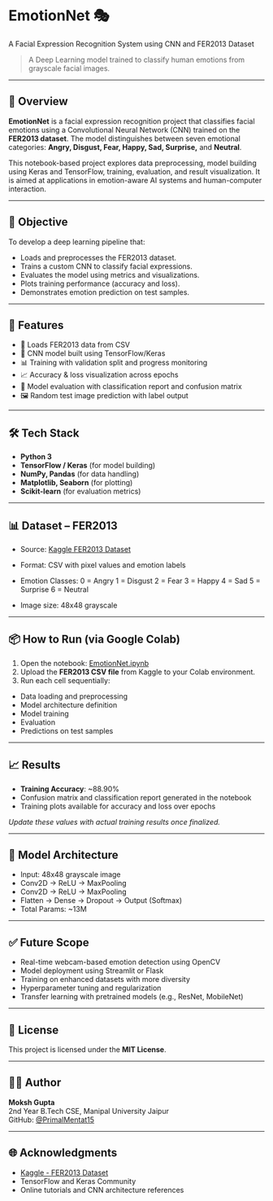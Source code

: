 # EmotionNet 🎭  
A Facial Expression Recognition System using CNN and FER2013 Dataset  
> A Deep Learning model trained to classify human emotions from grayscale facial images.

---

## 🧠 Overview

**EmotionNet** is a facial expression recognition project that classifies facial emotions using a Convolutional Neural Network (CNN) trained on the **FER2013 dataset**. The model distinguishes between seven emotional categories: **Angry, Disgust, Fear, Happy, Sad, Surprise,** and **Neutral**.

This notebook-based project explores data preprocessing, model building using Keras and TensorFlow, training, evaluation, and result visualization. It is aimed at applications in emotion-aware AI systems and human-computer interaction.

---

## 🎯 Objective

To develop a deep learning pipeline that:
- Loads and preprocesses the FER2013 dataset.
- Trains a custom CNN to classify facial expressions.
- Evaluates the model using metrics and visualizations.
- Plots training performance (accuracy and loss).
- Demonstrates emotion prediction on test samples.

---

## 🚀 Features

- 📁 Loads FER2013 data from CSV
- 🧠 CNN model built using TensorFlow/Keras
- 📊 Training with validation split and progress monitoring
- 📈 Accuracy & loss visualization across epochs
- 🧪 Model evaluation with classification report and confusion matrix
- 🖼️ Random test image prediction with label output

---

## 🛠️ Tech Stack

- **Python 3**
- **TensorFlow / Keras** (for model building)
- **NumPy, Pandas** (for data handling)
- **Matplotlib, Seaborn** (for plotting)
- **Scikit-learn** (for evaluation metrics)

---


## 📊 Dataset – FER2013

- Source: [Kaggle FER2013 Dataset]([https://www.kaggle.com/datasets/msambare/fer2013](https://www.kaggle.com/datasets/ashishpatel26/facial-expression-recognitionferchallenge/data))
- Format: CSV with pixel values and emotion labels
- Emotion Classes:
0 = Angry
1 = Disgust
2 = Fear
3 = Happy
4 = Sad
5 = Surprise
6 = Neutral

- Image size: 48x48 grayscale

---

## 📦 How to Run (via Google Colab)

1. Open the notebook: [EmotionNet.ipynb](https://colab.research.google.com/drive/11x7maRXKX2v2SU85y_MPlM0d8bnIN0tO?usp=sharing)
2. Upload the **FER2013 CSV file** from Kaggle to your Colab environment.
3. Run each cell sequentially:
 - Data loading and preprocessing
 - Model architecture definition
 - Model training
 - Evaluation
 - Predictions on test samples

---

## 📈 Results

- **Training Accuracy**: ~88.90%
- Confusion matrix and classification report generated in the notebook
- Training plots available for accuracy and loss over epochs

*Update these values with actual training results once finalized.*

---

## 🧠 Model Architecture

- Input: 48x48 grayscale image
- Conv2D → ReLU → MaxPooling
- Conv2D → ReLU → MaxPooling
- Flatten → Dense → Dropout → Output (Softmax)
- Total Params: ~13M

---

## ✅ Future Scope

- Real-time webcam-based emotion detection using OpenCV
- Model deployment using Streamlit or Flask
- Training on enhanced datasets with more diversity
- Hyperparameter tuning and regularization
- Transfer learning with pretrained models (e.g., ResNet, MobileNet)

---

## 📄 License

This project is licensed under the **MIT License**.

---

## 🙋‍♂️ Author

**Moksh Gupta**  
2nd Year B.Tech CSE, Manipal University Jaipur  
GitHub: [@PrimalMentat15](https://github.com/PrimalMentat15)

---

## 🌐 Acknowledgments

- [Kaggle - FER2013 Dataset](https://www.kaggle.com/datasets/msambare/fer2013)
- TensorFlow and Keras Community
- Online tutorials and CNN architecture references



